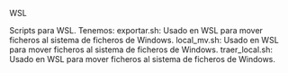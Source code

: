 WSL

Scripts para WSL. Tenemos:
	exportar.sh: Usado en WSL para mover ficheros al sistema de ficheros de Windows.
	local_mv.sh: Usado en WSL para mover ficheros al sistema de ficheros de Windows.
	traer_local.sh: Usado en WSL para mover ficheros al sistema de ficheros de Windows.
